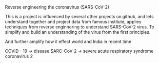Reverse engineering the coronavirus (SARS-CoV-2)

This is a project is influenced by several other projects on github, and lets understand together and project data from famous institute, applies techniques from reverse enginnering to understand SARS-CoV-2 virus.
To simplify and build an understanding of the virus from the first principles.

And further amplify how it effect world and India in recent time

COVID - 19 -> disease 
SARC-CoV-2  -> severe acute respiratory syndrome coronavirus 2 







